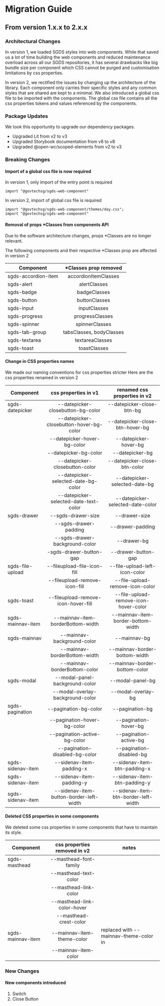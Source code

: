 # Migration Guide

## From version 1.x.x to 2.x.x

### Architectural Changes

In version 1, we loaded SGDS styles into web components. While that saved us a lot of time building the web components and reduced maintenance overload across all our SGDS repositories, it has several drawbacks like big bundle size per component which CSS cannot be purged and customisation limitations by css properties.

In version 2, we rectified the issues by changing up the architecture of the library. Each component only carries their specific styles and any common styles that are shared are kept to a minimal. We also introduced a global css file to be imported with the components. The global css file contains all the css properties tokens and values referenced by the components.

### Package Updates

We took this opportunity to upgrade our dependency packages.

- Upgraded Lit from v2 to v3
- Upgraded Storybook documentation from v6 to v8
- Upgraded @open-wc/scoped-elements from v2 to v3

### Breaking Changes

#### Import of a global css file is now required

In version 1, only import of the entry point is required

```
import "@govtechsg/sgds-web-component"

```

In version 2, import of global css file is required

```
import "@govtechsg/sgds-web-component/themes/day.css";
import "@govtechsg/sgds-web-component"

```

#### Removal of props \*Classes from components API

Due to the software architecture changes, props \*Classes are no longer relevant.

The following components and their respective \*Classes prop are affected in version 2

| Component           |  \*Classes prop removed  |
| ------------------- | :----------------------: |
| sgds-accordion-item |   accordionItemClasses   |
| sgds-alert          |       alertClasses       |
| sgds-badge          |       badgeClasses       |
| sgds-button         |      buttonClasses       |
| sgds-input          |       inputClasses       |
| sgds-progress       |     progressClasses      |
| sgds-spinner        |      spinnerClasses      |
| sgds-tab-group      | tabsClasses, bodyClasses |
| sgds-textarea       |     textareaClasses      |
| sgds-toast          |       toastClasses       |

#### Change in CSS properties names

We made our naming conventions for css properties stricter
Here are the css properties renamed in version 2

| Component         |          css properties in v1           |     renamed css properties in v2      |
| ----------------- | :-------------------------------------: | :-----------------------------------: |
| sgds-datepicker   |    --datepicker-closebutton-bg-color    |       --datepicker-close-btn-bg       |
|                   | --datepicker-closebutton-hover-bg-color |    --datepicker-close-btn-hover-bg    |
|                   |       --datepicker-hover-bg-color       |         --datepicker-hover-bg         |
|                   |          --datepicker-bg-color          |            --datepicker-bg            |
|                   |     --datepicker-closebutton-color      |     --datepicker-close-btn-color      |
|                   |   --datepicker-selected-date-bg-color   |     --datepicker-selected-date-bg     |
|                   |  --datepicker-selected-date-text-color  |   --datepicker-selected-date-color    |
| sgds-drawer       |           --sgds-drawer-size            |             --drawer-size             |
|                   |          --sgds-drawer-padding          |           --drawer-padding            |
|                   |     --sgds-drawer-background-color      |              --drawer-bg              |
|                   |         -sgds-drawer-button-gap         |          --drawer-button-gap          |
| sgds-file-upload  |       --fileupload-file-icon-fill       |     --file-upload-left-icon-color     |
|                   |      --fileupload-remove-icon-fill      |    --file-upload-remove-icon-color    |
| sgds-toast        |   --fileupload-remove-icon-hover-fill   | --file-upload-remove-icon-hover-color |
| sgds-mainnav-item |    --mainnav-item-borderBottom-width    |  --mainnav-item-border-bottom-width   |
| sgds-mainnav      |       --mainnav-background-color        |             --mainnav-bg              |
|                   |      --mainnav-borderBottom-width       |     --mainnav-border-bottom-width     |
|                   |      --mainnav-borderBottom-color       |     --mainnav-border-bottom-color     |
| sgds-modal        |     --modal-panel-background-color      |           --modal-panel-bg            |
|                   |    --modal-overlay-background-color     |          --modal-overlay-bg           |
| sgds-pagination   |          --pagination-bg-color          |            --pagination-bg            |
|                   |       --pagination-hover-bg-color       |         --pagination-hover-bg         |
|                   |      --pagination-active-bg-color       |        --pagination-active-bg         |
|                   |     --pagination-disabled-bg-color      |       --pagination-disabled-bg        |
| sgds-sidenav-item |        --sidenav-item-padding-x         |     --sidenav-item-btn-padding-x      |
| sgds-sidenav-item |        --sidenav-item-padding-y         |     --sidenav-item-btn-padding-y      |
| sgds-sidenav-item | --sidenav-item-button-border-left-width | --sidenav-item-btn-border-left-width  |

#### Deleted CSS properties in some components

We deleted some css properties in some components that have to maintain its style.

| Component         | css properties removed in v2 | notes                                                 |
| ----------------- | :--------------------------: | ----------------------------------------------------- |
| sgds-masthead     |    --masthead-font-family    |                                                       |
|                   |    --masthead-text-color     |                                                       |
|                   |    --masthead-link-color     |                                                       |
|                   | --masthead-link-color-hover  |                                                       |
|                   |    --masthead-crest-color    |                                                       |
| sgds-mainnav-item |  --mainnav-item-theme-color  | replaced with --mainnav-theme-color in <sgds-mainnav> |
|                   |     --mainnav-item-color     |                                                       |

### New Changes

#### New components introduced

1.  Switch
2.  Close Button
